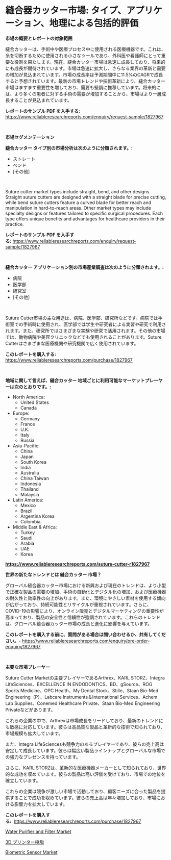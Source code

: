 <p><h1>縫合器カッター市場: タイプ、アプリケーション、地理による包括的評価</h1></p><p><strong>市場の概要とレポートの対象範囲</strong></p>
<p><p>縫合カッターは、手術中や医療プロセス中に使用される医療機器です。これは、糸を切断するために使用される小さなツールであり、外科医や看護師にとって重要な役割を果たします。現在、縫合カッター市場は急速に成長しており、将来的にも成長が期待されています。市場は急速に拡大し、さらなる業界の革新と需要の増加が見込まれています。市場の成長率は予測期間中に11.5%のCAGRで成長すると予想されています。最新の市場トレンドや技術革新により、縫合カッター市場はますます重要性を増しており、需要も堅調に推移しています。将来的には、より多くの患者に対する手術の需要が増加することから、市場はより一層成長することが見込まれています。</p></p>
<p><strong>レポートのサンプル PDF を入手する:</strong> <a href="https://www.reliableresearchreports.com/enquiry/request-sample/1827967">https://www.reliableresearchreports.com/enquiry/request-sample/1827967</a></p>
<p>&nbsp;</p>
<p><strong>市場セグメンテーション</strong></p>
<p><strong>縫合カッター タイプ別の市場分析は次のように分類されます。:</strong></p>
<p><ul><li>ストレート</li><li>ベンド</li><li>[その他]</li></ul></p>
<p>&nbsp;</p>
<p><p>Suture cutter market types include straight, bend, and other designs. Straight suture cutters are designed with a straight blade for precise cutting, while bend suture cutters feature a curved blade for better reach and manipulation in hard-to-reach areas. Other market types may include specialty designs or features tailored to specific surgical procedures. Each type offers unique benefits and advantages for healthcare providers in their practice.</p></p>
<p><strong>レポートのサンプル PDF を入手する:</strong>&nbsp;<a href="https://www.reliableresearchreports.com/enquiry/request-sample/1827967">https://www.reliableresearchreports.com/enquiry/request-sample/1827967</a></p>
<p>&nbsp;</p>
<p><strong> 縫合カッター アプリケーション別の市場産業調査は次のように分類されます。:</strong></p>
<p><ul><li>病院</li><li>医学部</li><li>研究室</li><li>[その他]</li></ul></p>
<p>&nbsp;</p>
<p><p>Suture Cutter市場の主な用途は、病院、医学部、研究所などです。病院では手術室での手術時に使用され、医学部では学生や研究者による実習や研究で利用されます。また、研究所ではさまざまな実験や研究で活用されます。その他の市場では、動物病院や美容クリニックなどでも使用されることがあります。Suture Cutterはさまざまな医療機関や研究機関で広く使用されています。</p></p>
<p><strong>このレポートを購入する:</strong>&nbsp; <a href="https://www.reliableresearchreports.com/purchase/1827967">https://www.reliableresearchreports.com/purchase/1827967</a></p>
<p>&nbsp;</p>
<p><strong>地域に関して言えば、縫合カッター 地域ごとに利用可能なマーケットプレーヤーは次のとおりです。:</strong></p>
<p><ul>
    <li>
        North America:
        <ul>
            <li>United States</li>
            <li>Canada</li>
        </ul>
    </li>
    <li>
        Europe:
        <ul>
            <li>Germany</li>
            <li>France</li>
            <li>U.K.</li>
            <li>Italy</li>
            <li>Russia</li>
        </ul>
    </li>
    <li>
        Asia-Pacific:
        <ul>
            <li>China</li>
            <li>Japan</li>
            <li>South Korea</li>
            <li>India</li>
            <li>Australia</li>
            <li>China Taiwan</li>
            <li>Indonesia</li>
            <li>Thailand</li>
            <li>Malaysia</li>
        </ul>
    </li>
    <li>
        Latin America:
        <ul>
            <li>Mexico</li>
            <li>Brazil</li>
            <li>Argentina Korea</li>
            <li>Colombia</li>
        </ul>
    </li>
    <li>
        Middle East & Africa:
        <ul>
            <li>Turkey</li>
            <li>Saudi</li>
            <li>Arabia</li>
            <li>UAE</li>
            <li>Korea</li>
        </ul>
    </li>
    </ul></p>
<p><strong><a href="https://www.reliableresearchreports.com/suture-cutter-r1827967">https://www.reliableresearchreports.com/suture-cutter-r1827967</a></strong>&nbsp;</p>
<p><strong>世界の新たなトレンドとは 縫合カッター 市場？</strong></p>
<p><p>グローバル縫合器カッター市場における新興および現在のトレンドは、より小型で正確な製品の需要の増加、手術の自動化とデジタル化の増加、および医療機器の耐久性と効率性の向上があります。また、環境にやさしい素材を使用する傾向が広がっており、持続可能性とリサイクルが重視されています。さらに、COVID-19の影響により、オンライン販売とデジタルマーケティングの重要性が高まっており、製品の安全性と信頼性が強調されています。これらのトレンドは、グローバル縫合器カッター市場の成長と進化に影響を与えています。</p></p>
<p><strong>このレポートを購入する前に、質問がある場合は問い合わせるか、共有してください。</strong>- <a href="https://www.reliableresearchreports.com/enquiry/pre-order-enquiry/1827967">https://www.reliableresearchreports.com/enquiry/pre-order-enquiry/1827967</a></p>
<p>&nbsp;</p>
<p><strong>主要な市場プレーヤー</strong></p>
<p><p>Suture Cutter Marketの主要プレイヤーであるArthrex、KARL STORZ、Integra LifeSciences、EXCELLENCE IN ENDODONTICS、BD、gSource、ROG Sports Medicine、OPC Health、My Dental Stock、Stille、Staan Bio-Med Engineering（P）、Labcare Instruments＆International Services、Achem Lab Supplies、Conemed Healthcare Private、Staan Bio-Med Engineering Privateなどがあります。 </p><p>これらの企業の中で、Arthrexは市場成長をリードしており、最新のトレンドにも敏感に対応しています。彼らは高品質な製品と革新的な技術で知られており、市場規模も拡大しています。 </p><p>また、Integra LifeSciencesも競争力のあるプレイヤーであり、彼らの売上高は安定して成長しています。彼らは幅広い製品ラインナップとグローバルな市場での強力なプレゼンスを持っています。 </p><p>さらに、KARL STORZは、革新的な医療機器メーカーとして知られており、世界的な成功を収めています。彼らの製品は高い評価を受けており、市場での地位を確立しています。 </p><p>これらの企業は競争が激しい市場で活動しており、顧客ニーズに合った製品を提供することで成功を収めています。彼らの売上高は年々増加しており、市場における影響力を拡大しています。</p></p>
<p><strong>このレポートを購入する:</strong>&nbsp;&nbsp;<a href="https://www.reliableresearchreports.com/purchase/1827967">https://www.reliableresearchreports.com/purchase/1827967</a></p>
<p><p><a href="https://github.com/changoleonlaverguenzanoexiste/Market-Research-Report-List-3/blob/main/water-purifier-and-filter-market.md">Water Purifier and Filter Market</a></p><p><a href="https://github.com/one-cool-chick/Market-Research-Report-List-1/blob/main/728319232349.md">3D プリンター樹脂</a></p><p><a href="https://github.com/dimitrishawkinswaynenp91rgz/Market-Research-Report-List-2/blob/main/biometric-sensor-market.md">Biometric Sensor Market</a></p></p>